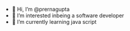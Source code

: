 - 👋 Hi, I’m @prernagupta
- 👀 I’m interested inbeing a software developer  
- 🌱 I’m currently learning java script
<!---
prernagt143/prernagt143 is a ✨ special ✨ repository because its `README.md` (this file) appears on your GitHub profile.
You can click the Preview link to take a look at your changes.
--->
